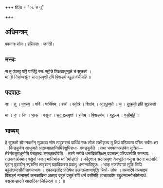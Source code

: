 +++
title = "०८ स तू"

+++
## अधिमन्त्रम्
पवमानः सोमः। हरिमन्तः। जगती।

## मन्त्रः
स तू प॑वस्व॒ परि॒ पार्थि॑वं॒ रजः॑ स्तो॒त्रे शिक्ष॑न्नाधून्व॒ते च॑ सुक्रतो ।  
मा नो॒ निर्भा॒ग्वसु॑नः सादन॒स्पृशो॑ र॒यिं पि॒शङ्गं॑ बहु॒लं व॑सीमहि ॥

## पदपाठः
सः । तु । प॒व॒स्व॒ । परि॑ । पार्थि॑वम् । रजः॑ । स्तो॒त्रे । शिक्ष॑न् । आ॒ऽधू॒न्व॒ते । च॒ । सु॒क्र॒तो॒ इति॑ सुऽक्रतो ।  
मा । नः॒ । निः । भा॒क् । वसु॑नः । स॒द॒न॒ऽस्पृशः॑ । र॒यिम् । पि॒शङ्ग॑म् । ब॒हु॒लम् । व॒सी॒म॒हि॒ ॥

## भाष्यम्
हे सुक्रतो शोभनकर्मन् सुप्रज्ञवा सोम तादृशस्त्वं पार्थिवं रजः लोकं लक्षीकृत्य तु क्षिप्रं परिपवस्व परितः सर्वतः क्षर । किङ्कुर्वन् आधून्वते अदाभ्यग्रहान्त्रिभिरंशुभिराधा- वनङ्कुर्वते । तथा भगवतापस्तंबेन सूत्रितं—तैरेनंचतुराधुनोति पंचकृत्वः सप्तकृत्वोवेति । तस्मै स्तोत्रे धनादिकंशिक्षन् प्रयच्छन् परिपवस्वेति समन्वयः । ततस्त्वन्नोस्मान् वसुनो धनान् मानिर्भाक् मानिर्भाङ्क्षीः । कीदृशान् सदनस्पृशः येनभूतेन वसुना सदना सदनानि गृहान् पुत्रादीन् स्पृशन्ति तादृशान् ग्रहादिकस्य प्रदातुः धनान्मावियुजः । भाक् भजसेवायां लुङि सिपि बहुलंछन्दसीतीडागमाभावः । एकाचइतीट् प्रतिषेधः हलन्तलक्षणावृद्धिः सिपो- लोपः । यस्मादेवं तस्माद्वयं पिशङ्गं नानारूपं कनकादिना अतएव बहुलं प्रभूतं रयिं धनं वसीमहि आच्छादयेम बहुधनवन्तोभवेमेत्यर्थः वसआच्छादने आदादिकः लिङिरूपं ॥ ८ ॥